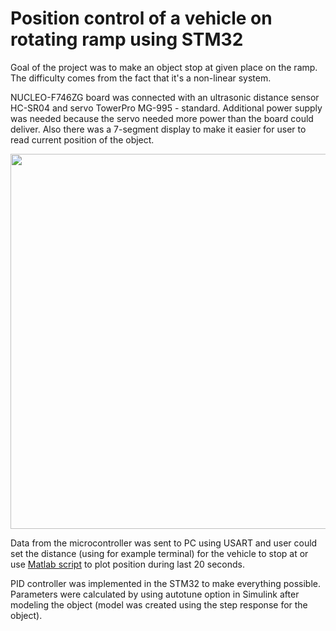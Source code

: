 # Position control of a vehicle on rotating ramp using STM32

Goal of the project was to make an object stop at given place on the ramp. The difficulty comes from the fact that it's a non-linear system.


NUCLEO-F746ZG board was connected with an ultrasonic distance sensor HC-SR04 and servo TowerPro MG-995 - standard. Additional power supply was needed because the servo needed more power than the board could deliver. Also there was a 7-segment display to make it easier for user to read current position of the object.
<p align="center">
  <img src="https://user-images.githubusercontent.com/46852756/222533748-8fb6267a-45a4-4c68-bac4-7e24bc5ff598.png" height="600">
</p>

Data from the microcontroller was sent to PC using USART and user could set the distance (using for example terminal) for the vehicle to stop at or use [Matlab script](https://github.com/dariak153/Position_controller_STM32/blob/main/Real_time_measurement_and_plotting.m) to plot position during last 20 seconds.

PID controller was implemented in the STM32 to make everything possible. Parameters were calculated by using autotune option in Simulink after modeling the object (model was created using the step response for the object).
